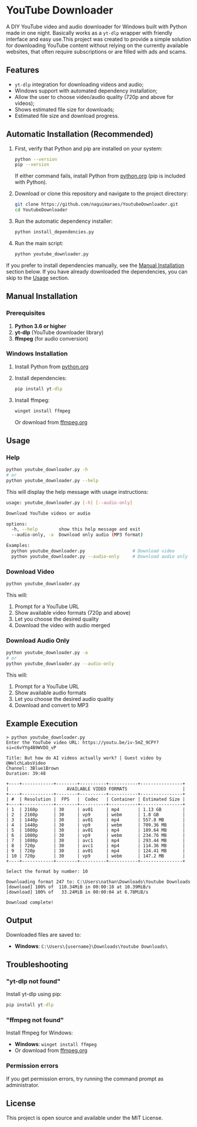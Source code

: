# YouTube Downloader

A DIY YouTube video and audio downloader for Windows built with Python made in one night. Basically works as a `yt-dlp` wrapper with friendly interface and easy use.This project was created to provide a simple solution for downloading YouTube content without relying on the currently available websites, that often require subscriptions or are filled with ads and scams.

## Features

- `yt-dlp` integration for downloading videos and audio;
- Windows support with automated dependency installation;
- Allow the user to choose video/audio quality (720p and above for videos);
- Shows estimated file size for downloads;
- Estimated file size and download progress.

## Automatic Installation (Recommended)

1. First, verify that Python and pip are installed on your system:

   ```bash
   python --version
   pip --version
   ```

   If either command fails, install Python from [python.org](https://python.org) (pip is included with Python).

2. Download or clone this repository and navigate to the project directory:

   ```bash
   git clone https://github.com/naguimaraes/YoutubeDownloader.git
   cd YoutubeDownloader
   ```

3. Run the automatic dependency installer:

   ```bash
   python install_dependencies.py
   ```

4. Run the main script:

   ```bash
   python youtube_downloader.py
   ```

If you prefer to install dependencies manually, see the [Manual Installation](#manual-installation) section below. If you have already downloaded the dependencies, you can skip to the [Usage](#usage) section.

## Manual Installation

### Prerequisites

1. **Python 3.6 or higher**
2. **yt-dlp** (YouTube downloader library)
3. **ffmpeg** (for audio conversion)

### Windows Installation

1. Install Python from [python.org](https://python.org)
2. Install dependencies:

   ```cmd
   pip install yt-dlp
   ```
  
3. Install ffmpeg:

   ```cmd
   winget install ffmpeg
   ```

   Or download from [ffmpeg.org](https://ffmpeg.org/download.html)

## Usage

### Help

```bash
python youtube_downloader.py -h
# or
python youtube_downloader.py --help
```

This will display the help message with usage instructions:

```bash
usage: youtube_downloader.py [-h] [--audio-only]

Download YouTube videos or audio

options:
  -h, --help        show this help message and exit
  --audio-only, -a  Download only audio (MP3 format)

Examples:
  python youtube_downloader.py                  # Download video
  python youtube_downloader.py --audio-only     # Download audio only
```

### Download Video

```bash
python youtube_downloader.py
```

This will:

1. Prompt for a YouTube URL
2. Show available video formats (720p and above)
3. Let you choose the desired quality
4. Download the video with audio merged

### Download Audio Only

```bash
python youtube_downloader.py -a
# or
python youtube_downloader.py --audio-only
```

This will:

1. Prompt for a YouTube URL
2. Show available audio formats
3. Let you choose the desired audio quality
4. Download and convert to MP3

## Example Execution

```terminal
> python youtube_downloader.py
Enter the YouTube video URL: https://youtu.be/iv-5mZ_9CPY?si=c6vYYg4B9WVDO_vP        
                                                                          
Title: But how do AI videos actually work? | Guest video by @WelchLabsVideo
Channel: 3Blue1Brown
Duration: 39:48

+----+------------+--------+----------+-----------+----------------+
|                      AVAILABLE VIDEO FORMATS                     |
+----+------------+--------+----------+-----------+----------------+
| #  | Resolution |  FPS   |  Codec   | Container | Estimated Size |
+----+------------+--------+----------+-----------+----------------+
| 1  | 2160p      | 30     | av01     | mp4       | 1.13 GB        |
| 2  | 2160p      | 30     | vp9      | webm      | 1.8 GB         |
| 3  | 1440p      | 30     | av01     | mp4       | 557.8 MB       |
| 4  | 1440p      | 30     | vp9      | webm      | 709.36 MB      |
| 5  | 1080p      | 30     | av01     | mp4       | 189.64 MB      |
| 6  | 1080p      | 30     | vp9      | webm      | 234.76 MB      |
| 7  | 1080p      | 30     | avc1     | mp4       | 293.44 MB      |
| 8  | 720p       | 30     | avc1     | mp4       | 114.36 MB      |
| 9  | 720p       | 30     | av01     | mp4       | 124.41 MB      |
| 10 | 720p       | 30     | vp9      | webm      | 147.2 MB       |
+----+------------+--------+----------+-----------+----------------+

Select the format by number: 10

Downloading format 247 to: C:\Users\nathan\Downloads\Youtube Downloads
[download] 100% of  110.34MiB in 00:00:10 at 10.39MiB/s
[download] 100% of   33.24MiB in 00:00:04 at 6.78MiB/s

Download complete!
```

## Output

Downloaded files are saved to:

- **Windows**: `C:\Users\{username}\Downloads\Youtube Downloads\`

## Troubleshooting

### "yt-dlp not found"

Install yt-dlp using pip:

```cmd
pip install yt-dlp
```

### "ffmpeg not found"

Install ffmpeg for Windows:

- **Windows**: `winget install ffmpeg`
- Or download from [ffmpeg.org](https://ffmpeg.org/download.html)

### Permission errors

If you get permission errors, try running the command prompt as administrator.

## License

This project is open source and available under the MIT License.
